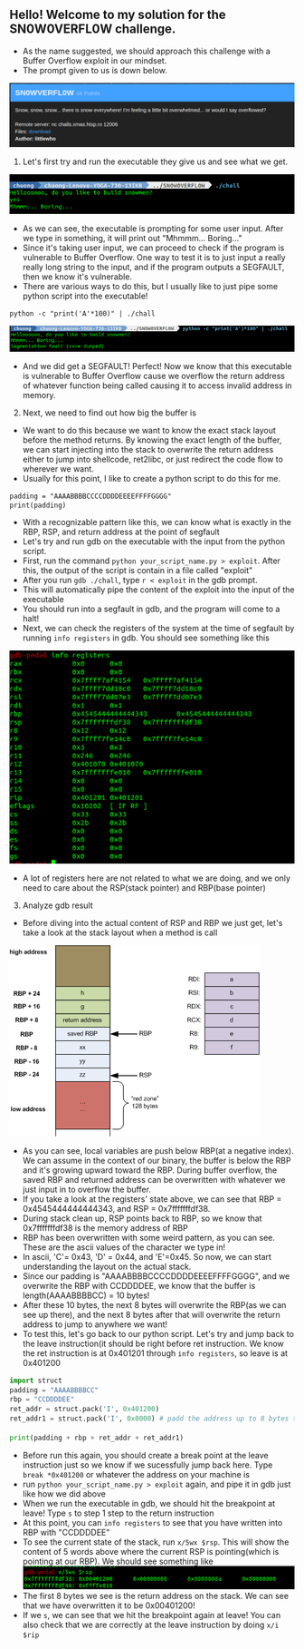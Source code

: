## Hello! Welcome to my solution for the SN0W0VERFL0W challenge.

* As the name suggested, we should approach this challenge with a Buffer Overflow exploit in our mindset. 
* The prompt given to us is down below.

![Alt text](https://github.com/cdong1012/X-MAS-CTF/blob/master/SN0W0VERFL0W/images/SN0W0VERFL0W.png)

1. Let's first try and run the executable they give us and see what we get.

![Alt text](https://github.com/cdong1012/X-MAS-CTF/blob/master/SN0W0VERFL0W/images/firstrun.png)
  
  * As we can see, the executable is prompting for some user input. After we type in something, it will print out "Mhmmm... Boring..." 
  * Since it's taking user input, we can proceed to check if the program is vulnerable to Buffer Overflow. One way to test it is to just input a really really long string to the input, and if the program outputs a SEGFAULT, then we know it's vulnerable.
  * There are various ways to do this, but I usually like to just pipe some python script into the executable!
  
  ```terminal
  python -c "print('A'*100)" | ./chall
  ```
  ![Alt text](https://github.com/cdong1012/X-MAS-CTF/blob/master/SN0W0VERFL0W/images/2.png)
  
  * And we did get a SEGFAULT! Perfect! Now we know that this executable is vulnerable to Buffer Overflow cause we overflow the return address of whatever function being called causing it to access invalid address in memory.
  
2. Next, we need to find out how big the buffer is

  * We want to do this because we want to know the exact stack layout before the method returns. By knowing the exact length of the buffer, we can start injecting into the stack to overwrite the return address either to jump into shellcode, ret2libc, or just redirect the code flow to wherever we want.
  * Usually for this point, I like to create a python script to do this for me.
  ```python3
  padding = "AAAABBBBCCCCDDDDEEEEFFFFGGGG"
  print(padding)
  ```
  * With a recognizable pattern like this, we can know what is exactly in the RBP, RSP, and return address at the point of segfault
  * Let's try and run gdb on the executable with the input from the python script.
  * First, run the command ``` python your_script_name.py > exploit ```. After this, the output of the script is contain in a file called "exploit"
  * After you run ``` gdb ./chall ```, type ``` r < exploit ``` in the gdb prompt.
  * This will automatically pipe the content of the exploit into the input of the executable
  * You should run into a segfault in gdb, and the program will come to a halt!
  * Next, we can check the registers of the system at the time of segfault by running ``` info registers ``` in gdb. You should see something like this 
  
  ![Alt text](https://github.com/cdong1012/X-MAS-CTF/blob/master/SN0W0VERFL0W/images/3.png)
  
  * A lot of registers here are not related to what we are doing, and we only need to care about the RSP(stack pointer) and RBP(base pointer)
  
3. Analyze gdb result
  
  * Before diving into the actual content of RSP and RBP we just get, let's take a look at the stack layout when a method is call
  
  ![Alt text](https://github.com/cdong1012/X-MAS-CTF/blob/master/SN0W0VERFL0W/images/x64_frame_nonleaf.png)
  
  * As you can see, local variables are push below RBP(at a negative index). We can assume in the context of our binary, the buffer is below the RBP and it's growing upward toward the RBP. During buffer overflow, the saved RBP and returned address can be overwritten with whatever we just input in to overflow the buffer.
  * If you take a look at the registers' state above, we can see that RBP = 0x4545444444444343, and RSP = 0x7fffffffdf38.
  * During stack clean up, RSP points back to RBP, so we know that 0x7fffffffdf38 is the memory address of RBP
  * RBP has been overwritten with some weird pattern, as you can see. These are the ascii values of the character we type in! 
  * In ascii, 'C'= 0x43, 'D' = 0x44, and 'E'=0x45. So now, we can start understanding the layout on the actual stack.
  * Since our padding is "AAAABBBBCCCCDDDDEEEEFFFFGGGG", and we overwrite the RBP with CCDDDDEE, we know that the buffer is length(AAAABBBBCC) = 10 bytes!
  * After these 10 bytes, the next 8 bytes will overwrite the RBP(as we can see up there), and the next 8 bytes after that will overwrite the return address to jump to anywhere we want!
  * To test this, let's go back to our python script. Let's try and jump back to the leave instruction(it should be right before ret instruction. We know the ret instruction is at 0x401201 through `info registers`, so leave is at 0x401200
  ```python
  import struct
  padding = "AAAABBBBCC"
  rbp = "CCDDDDEE"
  ret_addr = struct.pack('I', 0x401200)
  ret_addr1 = struct.pack('I', 0x0000) # padd the address up to 8 bytes to fully overwrite the RSP
  
  print(padding + rbp + ret_addr + ret_addr1)
  ```
  * Before run this again, you should create a break point at the leave instruction just so we know if we sucessfully jump back here. Type ``` break *0x401200 ``` or whatever the address on your machine is
  * run ``` python your_script_name.py > exploit ``` again, and pipe it in gdb just like how we did above
  * When we run the executable in gdb, we should hit the breakpoint at leave! Type ``` s ``` to step 1 step to the return instruction
  * At this point, you can ``` info registers ``` to see that you have written into RBP with "CCDDDDEE"
  * To see the current state of the stack, run ``` x/5wx $rsp ```. This will show the content of 5 words above where the current RSP is pointing(which is pointing at our RBP). We should see something like 
  ![Alt text](https://github.com/cdong1012/X-MAS-CTF/blob/master/SN0W0VERFL0W/images/4.png)
  * The first 8 bytes we see is the return address on the stack. We can see that we have overwritten it to be 0x00401200!
  * If we ``` s ```, we can see that we hit the breakpoint again at leave! You can also check that we are correctly at the leave instruction by doing ``` x/i $rip ```
  
  
  
